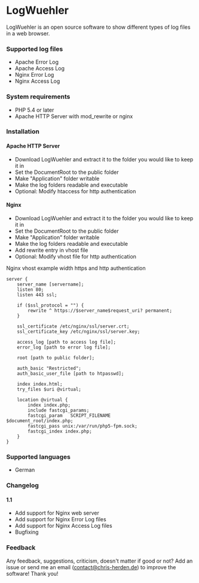 LogWuehler
==========

LogWuehler is an open source software to show different types of log files in a web browser.

### Supported log files
+   Apache Error Log
+   Apache Access Log
+   Nginx Error Log
+   Nginx Access Log

### System requirements
+   PHP 5.4 or later
+   Apache HTTP Server with mod_rewrite or nginx

### Installation
#### Apache HTTP Server
+ Download LogWuehler and extract it to the folder you would like to keep it in
+ Set the DocumentRoot to the public folder
+ Make "Application" folder writable
+ Make the log folders readable and executable
+ Optional: Modify htaccess for http authentication

#### Nginx
+ Download LogWuehler and extract it to the folder you would like to keep it in
+ Set the DocumentRoot to the public folder
+ Make "Application" folder writable
+ Make the log folders readable and executable
+ Add rewrite entry in vhost file
+ Optional: Modify vhost file for http authentication

Nginx vhost example width https and http authentication

    server {
        server_name [servername];
        listen 80;
        listen 443 ssl;

        if ($ssl_protocol = "") {
            rewrite ^ https://$server_name$request_uri? permanent;
        }

        ssl_certificate /etc/nginx/ssl/server.crt;
        ssl_certificate_key /etc/nginx/ssl/server.key;

        access_log [path to access log file];
        error_log [path to error log file];

        root [path to public folder];

        auth_basic "Restricted";
        auth_basic_user_file [path to htpasswd];

        index index.html;
        try_files $uri @virtual;

        location @virtual {
            index index.php;
            include fastcgi_params;
            fastcgi_param   SCRIPT_FILENAME         $document_root/index.php;
            fastcgi_pass unix:/var/run/php5-fpm.sock;
            fastcgi_index index.php;
        }
    }

### Supported languages
+ German

### Changelog
#### 1.1
+ Add support for Nginx web server
+ Add support for Nginx Error Log files
+ Add support for Nginx Access Log files
+ Bugfixing

### Feedback
Any feedback, suggestions, criticism, doesn't matter if good or not?
Add an issue or send me an email (contact@chris-herden.de) to improve the software!
Thank you!